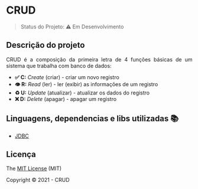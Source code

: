 <h1>CRUD</h1> 


> Status do Projeto: :warning: Em Desenvolvimento

## Descrição do projeto 

<p align="justify">
  CRUD é a composição da primeira letra de 4 funções básicas de um sistema que trabalha com banco de dados:

- **✅ C:** *Create* (criar) - criar um novo registro
- **👁 R:** *Read* (ler) - ler (exibir) as informações de um registro
- **♻️ U:** *Update* (atualizar) - atualizar os dados do registro
- **❌ D:** *Delete* (apagar) - apagar um registro
</p>

## Linguagens, dependencias e libs utilizadas :books:

- [JDBC](https://dev.mysql.com/downloads/connector/j/)

## Licença 

The [MIT License]() (MIT)

Copyright :copyright: 2021 - CRUD